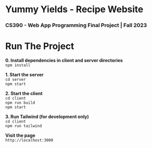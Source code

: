# Yummy Yields - Recipe Website
### CS390 - Web App Programming Final Project | Fall 2023

# Run The Project
**0. Install dependencies in client and server directories**  
`npm install`  

**1. Start the server**  
`cd server`  
`npm start`  

**2. Start the client**  
`cd client`  
`npm run build`  
`npm start`  

**3. Run Tailwind (for development only)**  
`cd client`  
`npm run tailwind`  

**Visit the page**  
`http://localhost:3000`
